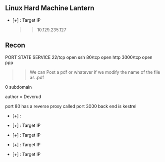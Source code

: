 ## Linux Hard Machine Lantern

- [+] :	Target IP
   >>	10.129.235.127
   
   
## Recon

PORT     STATE SERVICE
22/tcp   open  ssh
80/tcp   open  http
3000/tcp open  ppp

>> We can Post a pdf or whatever if we modify the name of the file as .pdf 

0 subdomain


author = Devcrud

port 80 has a reverse proxy called 
port 3000 back end is kestrel

- [+] :	
   >>	
   

- [+] :	Target IP
   >>	
   

- [+] :	Target IP
   >>	
   

- [+] :	Target IP
   >>	
   

- [+] :	Target IP
   >>	
   

